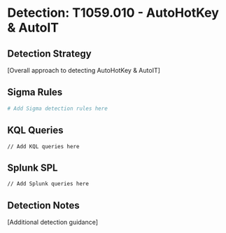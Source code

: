 # Detection: T1059.010 - AutoHotKey & AutoIT

## Detection Strategy
[Overall approach to detecting AutoHotKey & AutoIT]

## Sigma Rules
```yaml
# Add Sigma detection rules here
```

## KQL Queries
```kusto
// Add KQL queries here
```

## Splunk SPL
```spl
// Add Splunk queries here
```

## Detection Notes
[Additional detection guidance]
